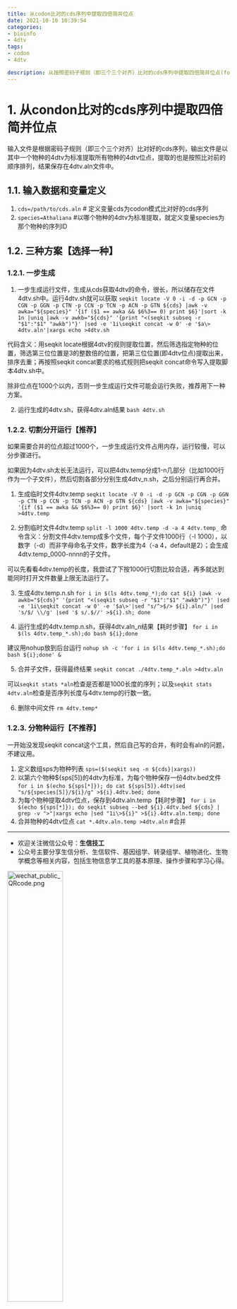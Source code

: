 ```yaml
---
title: 从codon比对的cds序列中提取四倍简并位点
date: 2021-10-10 10:39:54
categories:
- bioinfo
- 4dtv
tags:
- codon
- 4dtv

description: 从按照密码子规则（即三个三个对齐）比对的cds序列中提取四倍简并位点(fourfold degenerate codons, 4dtv)。
---
```


# 1. 从condon比对的cds序列中提取四倍简并位点
输入文件是根据密码子规则（即三个三个对齐）比对好的cds序列，输出文件是以其中一个物种的4dtv为标准提取所有物种的4dtv位点，提取的也是按照比对前的顺序排列，结果保存在4dtv.aln文件中。

## 1.1. 输入数据和变量定义
1. `cds=/path/to/cds.aln` # 定义变量cds为codon模式比对好的cds序列
2. `species=Athaliana` #以哪个物种的4dtv为标准提取，就定义变量species为那个物种的序列ID

## 1.2. 三种方案【选择一种】
### 1.2.1. 一步生成
1. 一步生成运行文件，生成从cds获取4dtv的命令，很长，所以储存在文件4dtv.sh中。运行4dtv.sh就可以获取
`seqkit locate -V 0 -i -d -p GCN -p CGN -p GGN -p CTN -p CCN -p TCN -p ACN -p GTN ${cds} |awk -v awka="${species}" '{if ($1 == awka && $6%3== 0) print $6}'|sort -k 1n |uniq |awk -v awkb="${cds}" '{print "<(seqkit subseq -r "$1":"$1" "awkb")"}' |sed -e '1i\seqkit concat -w 0' -e '$a\> 4dtv.aln'|xargs echo >4dtv.sh`

代码含义：用seqkit locate根据4dtv的规则提取位置，然后筛选指定物种的位置，筛选第三位位置是3的整数倍的位置，把第三位位置(即4dtv位点)提取出来，排序去重；再按照seqkit concat要求的格式规则把seqkit concat命令写入提取脚本4dtv.sh中。

除非位点在1000个以内，否则一步生成运行文件可能会运行失败，推荐用下一种方案。

2. 运行生成的4dtv.sh，获得4dtv.aln结果
`bash 4dtv.sh`

### 1.2.2. 切割分开运行【推荐】
如果需要合并的位点超过1000个，一步生成运行文件占用内存，运行较慢，可以分步骤进行。

如果因为4dtv.sh太长无法运行，可以把4dtv.temp分成1-n几部分（比如1000行作为一个子文件），然后切割各部分分别生成4dtv_n.sh，之后分别运行再合并。
1. 生成临时文件4dtv.temp
`seqkit locate -V 0 -i -d -p GCN -p CGN -p GGN -p CTN -p CCN -p TCN -p ACN -p GTN ${cds} |awk -v awka="${species}" '{if ($1 == awka && $6%3== 0) print $6}' |sort -k 1n |uniq >4dtv.temp`

2. 分割临时文件4dtv.temp
`split -l 1000 4dtv.temp -d -a 4 4dtv.temp_`
命令含义：分割文件4dtv.temp成多个文件，每个子文件1000行（-l 1000），以数字（-d）而非字母命名子文件，数字长度为4（-a 4，default是2）；会生成4dtv.temp_0000-nnnn的子文件。

可以先看看4dtv.temp的长度，我尝试了下按1000行切割比较合适，再多就达到能同时打开文件数量上限无法运行了。

3. 生成4dtv.temp.n.sh
`for i in $(ls 4dtv.temp_*);do cat ${i} |awk -v awkb="${cds}" '{print "<(seqkit subseq -r "$1":"$1" "awkb")"}' |sed -e '1i\seqkit concat -w 0' -e '$a\>'|sed "s/^>$/> ${i}.aln/" |sed 's/$/ \\/g' |sed '$ s/.$//' >${i}.sh; done`

4. 运行生成的4dtv.temp.n.sh，获得4dtv.aln_n结果【耗时步骤】
`for i in $(ls 4dtv.temp_*.sh);do bash ${i};done`

建议用nohup放到后台运行
`nohup sh -c 'for i in $(ls 4dtv.temp_*.sh);do bash ${i};done' &`

5. 合并子文件，获得最终结果
`seqkit concat ./4dtv.temp_*.aln >4dtv.aln`

可以`seqkit stats *aln`检查是否都是1000长度的序列；以及`seqkit stats 4dtv.aln`检查是否序列长度与4dtv.temp的行数一致。

6. 删除中间文件
`rm 4dtv.temp*`

### 1.2.3. 分物种运行【不推荐】
一开始没发现seqkit concat这个工具，然后自己写的合并，有时会有aln的问题，不建议用。
1. 定义数组sps为物种列表
`sps=($(seqkit seq -n ${cds}|xargs))`
2. 以第六个物种${sps[5]}的4dtv为标准，为每个物种保存一份4dtv.bed文件
`for i in $(echo ${sps[*]}); do cat ${sps[5]}.4dtv|sed "s/${species[5]}/${i}/g" >${i}.4dtv.bed; done`
3. 为每个物种提取4dtv位点，保存到4dtv.aln.temp【耗时步骤】
`for i in $(echo ${sps[*]}); do seqkit subseq --bed ${i}.4dtv.bed ${cds} | grep -v ">"|xargs echo |sed "1i\>${i}" >${i}.4dtv.aln.temp; done`
4. 合并物种的4dtv位点
`cat *.4dtv.aln.temp >4dtv.aln` #合并

-------

- 欢迎关注微信公众号：**生信技工**
- 公众号主要分享生信分析、生信软件、基因组学、转录组学、植物进化、生物学概念等相关内容，包括生物信息学工具的基本原理、操作步骤和学习心得。

<img src="https://github.com/yanzhongsino/yanzhongsino.github.io/blob/hexo/source/wechat/Wechat_public_qrcode.jpg?raw=true" width=50% title="wechat_public_QRcode.png" align=center/>